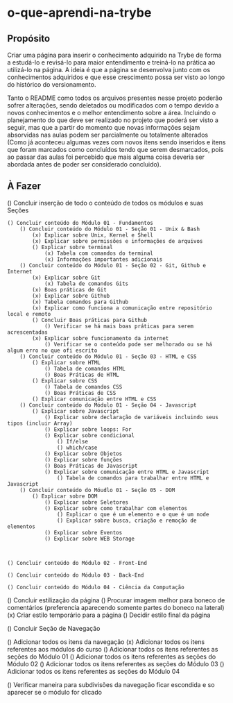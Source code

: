 # o-que-aprendi-na-trybe

## Propósito
Criar uma página para inserir o conhecimento adquirido na Trybe de forma a estudá-lo e revisá-lo para maior entendimento e treiná-lo na prática ao utilizá-lo na página. A ideia é que a página se desenvolva junto com os conhecimentos adquiridos e que esse crescimento possa ser visto ao longo do histórico do versionamento.

Tanto o README como todos os arquivos presentes nesse projeto poderão sofrer alterações, sendo deletados ou modificados com o tempo devido a novos conhecimentos e o melhor entendimento sobre a área. Incluindo o planejamento do que deve ser realizado no projeto que poderá ser visto a seguir, mas que a partir do momento que novas informações sejam absorvidas nas aulas podem ser parcialmente ou totalmente alterados (Como já aconteceu algumas vezes com novos itens sendo inseridos e itens que foram marcados como concluídos tendo que serem desmarcados, pois ao passar das aulas foi percebido que mais alguma coisa deveria ser abordada antes de poder ser considerado concluido).
## À Fazer

<!-- Conteúdo -->
() Concluir inserção de todo o conteúdo de todos os módulos e suas Seções

    () Concluir conteúdo do Módulo 01 - Fundamentos
        () Concluir conteúdo do Módulo 01 - Seção 01 - Unix & Bash
            (x) Explicar sobre Unix, Kernel e Shell
            (x) Explicar sobre permissões e informações de arquivos
            () Explicar sobre terminal
                (x) Tabela com comandos do terminal
                (x) Informações importantes adicionais
        () Concluir conteúdo do Módulo 01 - Seção 02 - Git, Github e Internet
            (x) Explicar sobre Git
                (x) Tabela de comandos Gits
            (x) Boas práticas de Git
            (x) Explicar sobre Github
            (x) Tabela comandos para Github
            (x) Explicar como funciona a comunicação entre repositório local e remoto
            () Concluir Boas práticas para Github
                () Verificar se há mais boas práticas para serem acrescentadas
            (x) Explicar sobre funcionamento da internet
                () Verificar se o conteúdo pode ser melhorado ou se há algum erro no que ofi escrito
        () Concluir conteúdo do Módulo 01 - Seção 03 - HTML e CSS
            () Explicar sobre HTML
                () Tabela de comandos HTML
                () Boas Práticas de HTML
            () Explicar sobre CSS
                () Tabela de comandos CSS
                () Boas Práticas de CSS
            () Explicar comunicação entre HTML e CSS
        () Concluir conteúdo do Módulo 01 - Seção 04 - Javascript
            () Explicar sobre Javascript
                () Explicar sobre declaração de variáveis incluindo seus tipos (incluir Array)
                () Explicar sobre loops: For
                () Explicar sobre condicional
                    () If/else
                    () which/case
                () Explicar sobre Objetos
                () Explicar sobre funções
                () Boas Práticas de Javascript
                () Explicar sobre comunicação entre HTML e Javascript
                    () Tabela de comandos para trabalhar entre HTML e Javascript
        () Concluir conteúdo do Móudlo 01 - Seção 05 - DOM
            () Explicar sobre DOM
                () Explicar sobre Seletores
                () Explicar sobre como trabalhar com elementos
                    () Explicar o que é um elemento e o que é um node
                    () Explicar sobre busca, criação e remoção de elementos
                () Explicar sobre Eventos
                () Explicar sobre WEB Storage

            

    () Concluir conteúdo do Módulo 02 - Front-End

    () Concluir conteúdo do Módulo 03 - Back-End

    () Concluir conteúdo do Módulo 04 - Ciência da Computação

<!-- Estilização -->
() Concluir estilização da página
    () Procurar imagem melhor para boneco de comentários (preferencia aparecendo somente partes do boneco na lateral)
    (x) Criar estilo temporário para a página
    () Decidir estilo final da página

<!-- Navegação -->
() Concluir Seção de Navegação

() Adicionar todos os itens da navegação
(x) Adicionar todos os itens referentes aos módulos do curso
() Adicionar todos os itens referentes as seções do Módulo 01
() Adicionar todos os itens referentes as seções do Módulo 02
() Adicionar todos os itens referentes as seções do Módulo 03
() Adicionar todos os itens referentes as seções do Módulo 04

() Verificar maneira para subdivisões da navegação ficar escondida e so aparecer se o módulo for clicado